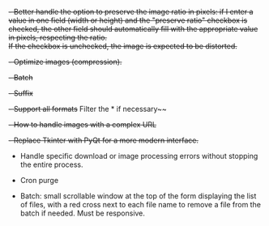 ~~- Better handle the option to preserve the image ratio in pixels: if I enter a value in one field (width or height) and the "preserve ratio" checkbox is checked, the other field should automatically fill with the appropriate value in pixels, respecting the ratio.  
If the checkbox is unchecked, the image is expected to be distorted.~~

~~- Optimize images (compression).~~

~~- Batch~~

~~- Suffix~~

~~- Support all formats~~ Filter the \* if necessary~~

~~- How to handle images with a complex URL~~

~~- Replace Tkinter with PyQt for a more modern interface.~~

- Handle specific download or image processing errors without stopping the entire process.

- Cron purge

- Batch: small scrollable window at the top of the form displaying the list of files, with a red cross next to each file name to remove a file from the batch if needed. Must be responsive.
